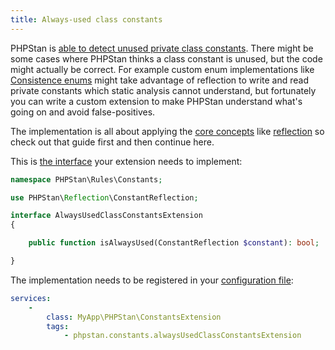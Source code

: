 ```yaml
---
title: Always-used class constants
---
```


PHPStan is [able to detect unused private class constants](/blog/detecting-unused-private-properties-methods-constants). There might be some cases where PHPStan thinks a class constant is unused, but the code might actually be correct. For example custom enum implementations like [Consistence enums](https://github.com/consistence-community/consistence/blob/66fcbc4710e3518b37f4b4e4133a6e504dc6650a/docs/Enum/enums.md) might take advantage of reflection to write and read private constants which static analysis cannot understand, but fortunately you can write a custom extension to make PHPStan understand what's going on and avoid false-positives.

The implementation is all about applying the [core concepts](/developing-extensions/core-concepts) like [reflection](/developing-extensions/reflection) so check out that guide first and then continue here.

This is [the interface](https://apiref.phpstan.org/1.12.x/PHPStan.Rules.Constants.AlwaysUsedClassConstantsExtension.html) your extension needs to implement:

```php
namespace PHPStan\Rules\Constants;

use PHPStan\Reflection\ConstantReflection;

interface AlwaysUsedClassConstantsExtension
{

	public function isAlwaysUsed(ConstantReflection $constant): bool;

}
```

The implementation needs to be registered in your [configuration file](/config-reference):

```yaml
services:
	-
		class: MyApp\PHPStan\ConstantsExtension
		tags:
			- phpstan.constants.alwaysUsedClassConstantsExtension
```
